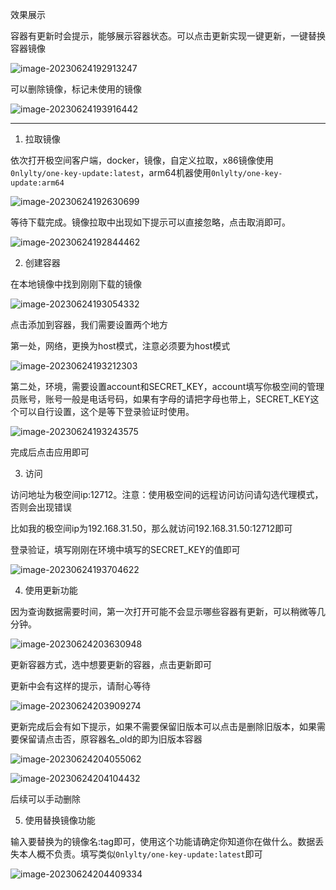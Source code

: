 
效果展示

容器有更新时会提示，能够展示容器状态。可以点击更新实现一键更新，一键替换容器镜像

![image-20230624192913247](./assets/image-20230624192913247.png)

可以删除镜像，标记未使用的镜像

![image-20230624193916442](./assets/image-20230624193916442.png)

------



1. 拉取镜像

依次打开极空间客户端，docker，镜像，自定义拉取，x86镜像使用`0nlylty/one-key-update:latest`，arm64机器使用`0nlylty/one-key-update:arm64`

![image-20230624192630699](./assets/image-20230624192630699.png)

等待下载完成。镜像拉取中出现如下提示可以直接忽略，点击取消即可。

![image-20230624192844462](./assets/image-20230624192844462.png)

2. 创建容器

在本地镜像中找到刚刚下载的镜像

![image-20230624193054332](./assets/image-20230624193054332.png)

点击添加到容器，我们需要设置两个地方

第一处，网络，更换为host模式，注意必须要为host模式

![image-20230624193212303](./assets/image-20230624193212303.png)

第二处，环境，需要设置account和SECRET_KEY，account填写你极空间的管理员账号，账号一般是电话号码，如果有字母的请把字母也带上，SECRET_KEY这个可以自行设置，这个是等下登录验证时使用。

![image-20230624193243575](./assets/image-20230624193243575.png)

完成后点击应用即可

3. 访问

访问地址为极空间ip:12712。注意：使用极空间的远程访问访问请勾选代理模式，否则会出现错误

比如我的极空间ip为192.168.31.50，那么就访问192.168.31.50:12712即可

登录验证，填写刚刚在环境中填写的SECRET_KEY的值即可

![image-20230624193704622](./assets/image-20230624193704622.png)

4. 使用更新功能

因为查询数据需要时间，第一次打开可能不会显示哪些容器有更新，可以稍微等几分钟。

![image-20230624203630948](./assets/image-20230624203630948.png)

更新容器方式，选中想要更新的容器，点击更新即可

更新中会有这样的提示，请耐心等待

![image-20230624203909274](./assets/image-20230624203909274.png)

更新完成后会有如下提示，如果不需要保留旧版本可以点击是删除旧版本，如果需要保留请点击否，原容器名_old的即为旧版本容器

![image-20230624204055062](./assets/image-20230624204055062.png)

![image-20230624204104432](./assets/image-20230624204104432.png)

后续可以手动删除

5. 使用替换镜像功能

输入要替换为的镜像名:tag即可，使用这个功能请确定你知道你在做什么。数据丢失本人概不负责。填写类似`0nlylty/one-key-update:latest`即可

![image-20230624204409334](./assets/image-20230624204409334.png)